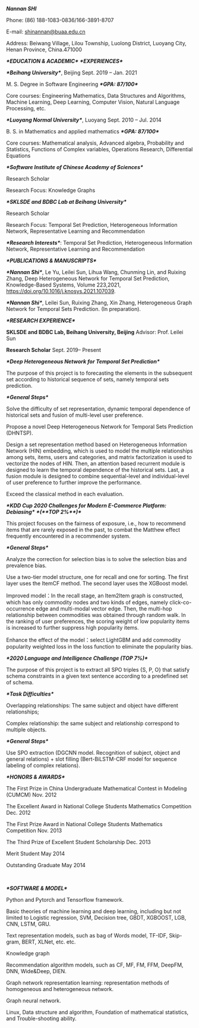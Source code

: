 ***Nannan SHI***

Phone: (86) 188-1083-0836/166-3891-8707

E-mail: shinannan@buaa.edu.cn

Address: Beiwang Village, Lilou Township, Luolong District, Luoyang City, Henan Province, China.471000                                                                            

 

***\*EDUCATION & ACADEMIC\**** ***\*EXPERIENCES\****

***\*Beihang University\****, Beijing                                                            Sept. 2019 – Jan. 2021

M. S. Degree in Software Engineering                                                            ***\*GPA: 87/100\**** 

Core courses: Engineering Mathematics, Data Structures and Algorithms, Machine Learning, Deep Learning, Computer Vision, Natural Language Processing, etc.

***\*Luoyang Normal University\****, Luoyang                                                   Sept. 2010 – Jul. 2014                                                                             

B. S. in Mathematics and applied mathematics                                                     ***\*GPA: 87/100\****

Core courses: Mathematical analysis, Advanced algebra, Probability and Statistics, Functions of Complex variables, Operations Research, Differential Equations

***\*Software Institute of Chinese Academy of Sciences\****

Research Scholar

Research Focus: Knowledge Graphs

***\*SKLSDE and BDBC Lab at Beihang University\**** 

Research Scholar

Research Focus: Temporal Set Prediction, Heterogeneous Information Network, Representative Learning and Recommendation

 

***\*Research Interests\****:  Temporal Set Prediction, Heterogeneous Information Network, Representative Learning and Recommendation

 

***\*PUBLICATIONS & MANUSCRIPTS\****

***\*Nannan Shi\****, Le Yu, Leilei Sun, Lihua Wang, Chunming Lin, and Ruixing Zhang, Deep Heterogeneous Network for Temporal Set Prediction, Knowledge-Based Systems, Volume 223,2021, https://doi.org/10.1016/j.knosys.2021.107039.

***\*Nannan Shi\****, Leilei Sun, Ruixing Zhang, Xin Zhang, Heterogeneous Graph Network for Temporal Sets Prediction. (In preparation).

 

 

***\*RESEARCH EXPERIENCE\****      

**SKLSDE and BDBC Lab, Beihang University, Beijing**                                      Advisor: Prof. Leilei Sun

**Research Scholar**                                                                       Sept. 2019– Present

***\*Deep Heterogeneous Network for Temporal Set Prediction\**** 

The purpose of this project is to forecasting the elements in the subsequent set according to historical sequence of sets, namely temporal sets prediction.

***\*General Steps\****

Solve the difficulty of set representation, dynamic temporal dependence of historical sets and fusion of multi-level user preference.

Propose a novel Deep Heterogeneous Network for Temporal Sets Prediction (DHNTSP).

Design a set representation method based on Heterogeneous Information Network (HIN) embedding, which is used to model the multiple relationships among sets, items, users and categories, and matrix factorization is used to vectorize the nodes of HIN. Then, an attention based recurrent module is designed to learn the temporal dependence of the historical sets. Last, a fusion module is designed to combine sequential-level and individual-level of user preference to further improve the performance.

Exceed the classical method in each evaluation.

 

***\*KDD Cup 2020 Challenges for Modern E-Commerce Platform: Debiasing\**** ***\*(\*******\*TOP 2%\*******\*)\****

This project focuses on the fairness of exposure, i.e., how to recommend items that are rarely exposed in the past, to combat the Matthew effect frequently encountered in a recommender system.

***\*General Steps\****

Analyze the correction for selection bias is to solve the selection bias and prevalence bias.

Use a two-tier model structure, one for recall and one for sorting. The first layer uses the ItemCF method. The second layer uses the XGBoost model.

Improved model：In the recall stage, an Item2Item graph is constructed, which has only commodity nodes and two kinds of edges, namely click-co-occurrence edge and multi-modal vector edge. Then, the multi-hop relationship between commodities was obtained through random walk. In the ranking of user preferences, the scoring weight of low popularity items is increased to further suppress high popularity items.

Enhance the effect of the model：select LightGBM and add commodity popularity weighted loss in the loss function to eliminate the popularity bias.

 

***\*2020 Language and Intelligence Challenge (TOP 7%)\****

The purpose of this project is to extract all SPO triples {S, P, O} that satisfy schema constraints in a given text sentence according to a predefined set of schema.

***\*Task Difficulties\****

Overlapping relationships: The same subject and object have different relationships; 

Complex relationship: the same subject and relationship correspond to multiple objects.

***\*General Steps\****

Use SPO extraction (DGCNN model. Recognition of subject, object and general relations) + slot filling (Bert-BiLSTM-CRF model for sequence labeling of complex relations).

 

***\*HONORS & AWARDS\****

The First Prize in China Undergraduate Mathematical Contest in Modeling (CUMCM)                       Nov. 2012

The Excellent Award in National College Students Mathematics Competition                               Dec. 2012

The First Prize Award in National College Students Mathematics Competition                              Nov. 2013

The Third Prize of Excellent Student Scholarship                                                      Dec. 2013

Merit Student                                                                                  May 2014     

Outstanding Graduate                                                                            May 2014

​                                                                                   

 

***\*SOFTWARE & MODEL\****

Python and Pytorch and Tensorflow framework.

Basic theories of machine learning and deep learning, including but not limited to Logistic regression, SVM, Decision tree, GBDT, XGBOOST, LGB, CNN, LSTM, GRU.

Text representation models, such as bag of Words model, TF-IDF, Skip-gram, BERT, XLNet, etc. etc.

Knowledge graph

Recommendation algorithm models, such as CF, MF, FM, FFM, DeepFM, DNN, Wide&Deep, DIEN.

Graph network representation learning: representation methods of homogeneous and heterogeneous network.

Graph neural network.

Linux, Data structure and algorithm, Foundation of mathematical statistics, and Trouble-shooting ability.